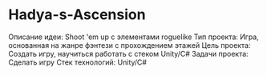 # Hadya-s-Ascension
Описание идеи: Shoot 'em up с элементами roguelike
Тип проекта: Игра, основанная на жанре фэнтези с прохождением этажей
Цель проекта: Создать игру, научиться работать с стеком Unity/C#
Задачи проекта: Сделать игру
Стек технологий: Unity/C#
